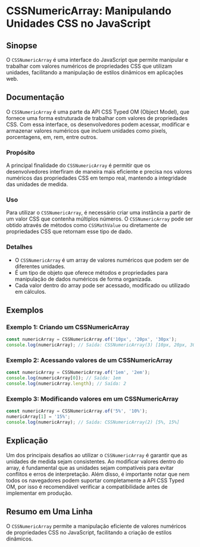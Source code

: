 <!--
Meta Description: # CSSNumericArray: Manipulando Unidades CSS no JavaScript ## Sinopse O `CSSNumericArray` é uma interface do JavaScript que permite manipular e trabalh...
Meta Keywords: cssnumericarray, que, css, valores, numericarray
-->

# CSSNumericArray: Manipulando Unidades CSS no JavaScript

## Sinopse
O `CSSNumericArray` é uma interface do JavaScript que permite manipular e trabalhar com valores numéricos de propriedades CSS que utilizam unidades, facilitando a manipulação de estilos dinâmicos em aplicações web.

## Documentação
O `CSSNumericArray` é uma parte da API CSS Typed OM (Object Model), que fornece uma forma estruturada de trabalhar com valores de propriedades CSS. Com essa interface, os desenvolvedores podem acessar, modificar e armazenar valores numéricos que incluem unidades como pixels, porcentagens, em, rem, entre outros.

### Propósito
A principal finalidade do `CSSNumericArray` é permitir que os desenvolvedores interfiram de maneira mais eficiente e precisa nos valores numéricos das propriedades CSS em tempo real, mantendo a integridade das unidades de medida.

### Uso
Para utilizar o `CSSNumericArray`, é necessário criar uma instância a partir de um valor CSS que contenha múltiplos números. O `CSSNumericArray` pode ser obtido através de métodos como `CSSMathValue` ou diretamente de propriedades CSS que retornam esse tipo de dado.

### Detalhes
- O `CSSNumericArray` é um array de valores numéricos que podem ser de diferentes unidades.
- É um tipo de objeto que oferece métodos e propriedades para manipulação de dados numéricos de forma organizada.
- Cada valor dentro do array pode ser acessado, modificado ou utilizado em cálculos.

## Exemplos

### Exemplo 1: Criando um CSSNumericArray
```javascript
const numericArray = CSSNumericArray.of('10px', '20px', '30px');
console.log(numericArray); // Saída: CSSNumericArray(3) [10px, 20px, 30px]
```

### Exemplo 2: Acessando valores de um CSSNumericArray
```javascript
const numericArray = CSSNumericArray.of('1em', '2em');
console.log(numericArray[0]); // Saída: 1em
console.log(numericArray.length); // Saída: 2
```

### Exemplo 3: Modificando valores em um CSSNumericArray
```javascript
const numericArray = CSSNumericArray.of('5%', '10%');
numericArray[1] = '15%';
console.log(numericArray); // Saída: CSSNumericArray(2) [5%, 15%]
```

## Explicação
Um dos principais desafios ao utilizar o `CSSNumericArray` é garantir que as unidades de medida sejam consistentes. Ao modificar valores dentro do array, é fundamental que as unidades sejam compatíveis para evitar conflitos e erros de interpretação. Além disso, é importante notar que nem todos os navegadores podem suportar completamente a API CSS Typed OM, por isso é recomendável verificar a compatibilidade antes de implementar em produção.

## Resumo em Uma Linha
O `CSSNumericArray` permite a manipulação eficiente de valores numéricos de propriedades CSS no JavaScript, facilitando a criação de estilos dinâmicos.